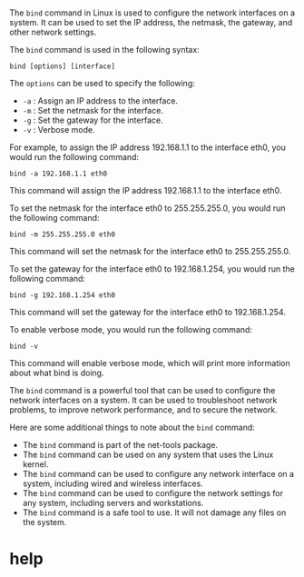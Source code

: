 # 

The `bind` command in Linux is used to configure the network interfaces on a system. It can be used to set the IP address, the netmask, the gateway, and other network settings.

The `bind` command is used in the following syntax:

```
bind [options] [interface]
```

The `options` can be used to specify the following:

* `-a` : Assign an IP address to the interface.
* `-m` : Set the netmask for the interface.
* `-g` : Set the gateway for the interface.
* `-v` : Verbose mode.

For example, to assign the IP address 192.168.1.1 to the interface eth0, you would run the following command:

```
bind -a 192.168.1.1 eth0
```

This command will assign the IP address 192.168.1.1 to the interface eth0.

To set the netmask for the interface eth0 to 255.255.255.0, you would run the following command:

```
bind -m 255.255.255.0 eth0
```

This command will set the netmask for the interface eth0 to 255.255.255.0.

To set the gateway for the interface eth0 to 192.168.1.254, you would run the following command:

```
bind -g 192.168.1.254 eth0
```

This command will set the gateway for the interface eth0 to 192.168.1.254.

To enable verbose mode, you would run the following command:

```
bind -v
```

This command will enable verbose mode, which will print more information about what bind is doing.

The `bind` command is a powerful tool that can be used to configure the network interfaces on a system. It can be used to troubleshoot network problems, to improve network performance, and to secure the network.

Here are some additional things to note about the `bind` command:

* The `bind` command is part of the net-tools package.
* The `bind` command can be used on any system that uses the Linux kernel.
* The `bind` command can be used to configure any network interface on a system, including wired and wireless interfaces.
* The `bind` command can be used to configure the network settings for any system, including servers and workstations.
* The `bind` command is a safe tool to use. It will not damage any files on the system.




# help 

```

```
